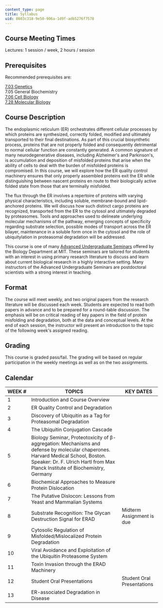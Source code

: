 ```yaml
---
content_type: page
title: Syllabus
uid: 8603c318-9e50-906a-1d9f-adb5276f7578
---
```


Course Meeting Times
--------------------

Lectures: 1 session / week, 2 hours / session

Prerequisites
-------------

Recommended prerequisites are:

[7.03 Genetics](/courses/7-03-genetics-fall-2004/)  
7.05 General Biochemistry  
[7.06 Cell Biology](/courses/7-06-cell-biology-spring-2007/)  
[7.28 Molecular Biology](/courses/7-28-molecular-biology-spring-2005/)

Course Description
------------------

The endoplasmic reticulum (ER) orchestrates different cellular processes by which proteins are synthesized, correctly folded, modified and ultimately transported to their final destinations. As part of this crucial biosynthetic process, proteins that are not properly folded and consequently detrimental to normal cellular function are constantly generated. A common signature of many neurodegenerative diseases, including Alzheimer's and Parkinson's, is accumulation and deposition of misfolded proteins that arise when the ability of cells to deal with the burden of misfolded proteins is compromised. In this course, we will explore how the ER quality control machinery ensures that only properly assembled proteins exit the ER while distinguishing between nascent proteins en route to their biologically active folded state from those that are terminally misfolded.

The flux through the ER involves a repertoire of proteins with varying physical characteristics, including soluble, membrane-bound and lipid-anchored proteins. We will discuss how such distinct cargo proteins are recognized, transported from the ER to the cytosol and ultimately degraded by proteasomes. Tools and approaches used to delineate underlying molecular mechanisms of the pathway, emerging concepts of specificity regarding substrate selection, possible modes of transport across the ER bilayer, maintenance in a soluble form once in the cytosol and the role of ubiquitylation in proteasomal degradation will be addressed.

This course is one of many [Advanced Undergraduate Seminars](https://biology.mit.edu/undergraduate/course_listings/advanced_undergraduate_seminars) offered by the Biology Department at MIT. These seminars are tailored for students with an interest in using primary research literature to discuss and learn about current biological research in a highly interactive setting. Many instructors of the Advanced Undergraduate Seminars are postdoctoral scientists with a strong interest in teaching.

Format
------

The course will meet weekly, and two original papers from the research literature will be discussed each week. Students are expected to read both papers in advance and to be prepared for a round-table discussion. The emphasis will be on critical reading of key papers in the field of protein misfolding and degradation, both at the data and conceptual levels. At the end of each session, the instructor will present an introduction to the topic of the following week's assigned reading.

Grading
-------

This course is graded pass/fail. The grading will be based on regular participation in the weekly meetings as well as on the two assignments.

Calendar
--------

| WEEK # | TOPICS | KEY DATES |
| --- | --- | --- |
| 1 | Introduction and Course Overview | &nbsp; |
| 2 | ER Quality Control and Degradation | &nbsp; |
| 3 | Discovery of Ubiquitin as a Tag for Proteasomal Degradation | &nbsp; |
| 4 | The Ubiquitin Conjugation Cascade | &nbsp; |
| 5 | Biology Seminar, Proteotoxicity of β-aggregation: Mechanisms and defense by molecular chaperones. Harvard Medical School, Boston. Speaker: Dr. F. Ulrich Hartl from Max Planck Institute of Biochemistry, Germany | &nbsp; |
| 6 | Biochemical Approaches to Measure Protein Dislocation | &nbsp; |
| 7 | The Putative Dislocon: Lessons from Yeast and Mammalian Systems | &nbsp; |
| 8 | Substrate Recognition: The Glycan Destruction Signal for ERAD | Midterm Assignment is due |
| 9 | Cytosolic Regulation of Misfolded/Mislocalized Protein Degradation | &nbsp; |
| 10 | Viral Avoidance and Exploitation of the Ubiquitin Proteasome System | &nbsp; |
| 11 | Toxin Invasion through the ERAD Machinery | &nbsp; |
| 12 | Student Oral Presentations | Student Oral Presentations |
| 13 | ER-associated Degradation in Disease |
